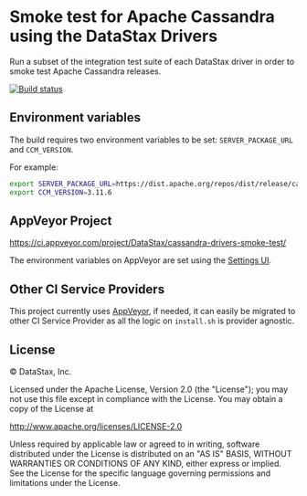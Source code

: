 # Smoke test for Apache Cassandra using the DataStax Drivers

Run a subset of the integration test suite of each DataStax driver in order to smoke test Apache Cassandra releases.

[![Build status](https://ci.appveyor.com/api/projects/status/c09co44clqh06t2k/branch/master?svg=true)](https://ci.appveyor.com/project/DataStax/cassandra-drivers-smoke-test/branch/master)

## Environment variables

The build requires two environment variables to be set: `SERVER_PACKAGE_URL` and `CCM_VERSION`.

For example:

```bash
export SERVER_PACKAGE_URL=https://dist.apache.org/repos/dist/release/cassandra/3.11.6/apache-cassandra-3.11.6-bin.tar.gz
export CCM_VERSION=3.11.6
```

## AppVeyor Project

https://ci.appveyor.com/project/DataStax/cassandra-drivers-smoke-test/

The environment variables on AppVeyor are set using the [Settings
 UI](https://ci.appveyor.com/project/DataStax/cassandra-drivers-smoke-test/settings).
 
## Other CI Service Providers

This project currently uses [AppVeyor](https://www.appveyor.com/), if needed, it can easily be migrated to other CI
 Service Provider as all the logic on `install.sh` is provider agnostic.
 
## License

© DataStax, Inc.

Licensed under the Apache License, Version 2.0 (the "License"); you may not use this file except in compliance with the License. You may obtain a copy of the License at

http://www.apache.org/licenses/LICENSE-2.0

Unless required by applicable law or agreed to in writing, software distributed under the License is distributed on an "AS IS" BASIS, WITHOUT WARRANTIES OR CONDITIONS OF ANY KIND, either express or implied. See the License for the specific language governing permissions and limitations under the License.